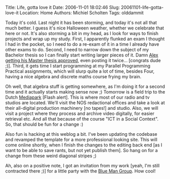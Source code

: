 Title: Life, gotta love it
Date: 2006-11-01 18:02:46
Slug: 20061101-life-gotta-love-it
Location: Home
Authors: Michiel Scholten
Tags: olddammit

<p>Today it's cold. Last night it has been storming, and today it's not all that much better. I guess it's nice Halloween weather, whether we celebrate that here or not. It's also storming a bit in my head, as I look for ways to finish projects and wrap up my study. First, I apparently flunked an exam I thought I had in the pocket, so I need to do a re-exam of it in a time I already have other exams to do. Second, I need to narrow down the subject of my Bachelor thesis so I can finally start writing larger pieces of it. Damn <a href="http://www.alextreme.org/drupal/?q=node/473">Alex getting his Master thesis approved</a>, even posting it twice... [congrats dude ;)]. Third, it gets time I start programming at my Parallel Programming Practical assignments, which will slurp quite a lot of time, besides Four, having a nice algebra and discrete maths course frying my brain.</p>

<p>Oh well, that algebra stuff is getting somewhere, as I'm doing it for a second time and it actually starts making sense now ;) Tomorrow is a field trip to the Dutch <a href="http://www.mediapark.nl/">Mediapark</a> [Flash alert]. This is where most of our radio and tv studios are located. We'll visit the NOS redactional offices and take a look at their all-digital production machinery [no tapes!] and studio. Also, we will visit a project where they process and archive video digitally, for easier retrieval etc. And all that because of the course "ICT in a Social Context". So, that should be fun for a change :)</p>

<p>Also fun is hacking at this weblog a bit. I've been updating the codebase and revamped the template for a more professional looking site. This will come online shortly, when I finish the changes to the editing back end [as I want to be able to save rants, but not yet publish them]. So hang on for a change from these weird diagonal stripes ;)</p>

<p>Ah, also on a positive note, I got an invitation from my work [yeah, I'm still contracted there ;)] for a little party with the <a href="http://www.blueman.com/">Blue Man Group</a>. How cool!</p>